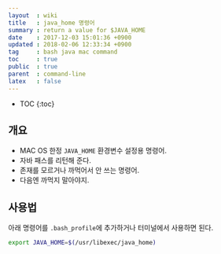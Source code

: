 ```yaml
---
layout  : wiki
title   : java_home 명령어
summary : return a value for $JAVA_HOME
date    : 2017-12-03 15:01:36 +0900
updated : 2018-02-06 12:33:34 +0900
tag     : bash java mac command
toc     : true
public  : true
parent  : command-line
latex   : false
---
```

* TOC
{:toc}

## 개요

* MAC OS 한정 `JAVA_HOME` 환경변수 설정용 명령어.
* 자바 패스를 리턴해 준다.
* 존재를 모르거나 까먹어서 안 쓰는 명령어.
* 다음엔 까먹지 말아야지.

## 사용법

아래 명령어를 `.bash_profile`에 추가하거나 터미널에서 사용하면 된다.

```bash
export JAVA_HOME=$(/usr/libexec/java_home)
```
